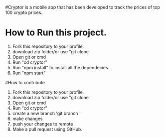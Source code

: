 #Cryptor is a mobile app that has been developed to track the prices of top 100 crypto prices.

# How to Run this project.
1) Fork this repository to your profile.
2) download zip folder/or use "git clone <link of forked repo>
3) Open git or cmd
4) Run "cd cryptor"
5) Run "npm install" to install all the dependecies.
6) Run "npm start"

#How to contribute
1) Fork this repository to your profile.
2) download zip folder/or use "git clone <link of forked repo>
3) Open git or cmd
4) Run "cd cryptor"
5) create a new branch 'git branch <name of your branch>'
6) make changes
7) push your changes to remote
8) Make a pull request using GitHub.
